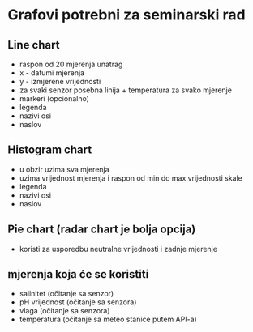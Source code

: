 # Grafovi potrebni za seminarski rad

## Line chart
- raspon od 20 mjerenja unatrag
- x - datumi mjerenja
- y - izmjerene vrijednosti
- za svaki senzor posebna linija + temperatura za svako mjerenje
- markeri (opcionalno)
- legenda
- nazivi osi
- naslov

## Histogram chart
- u obzir uzima sva mjerenja
- uzima vrijednost mjerenja i raspon od min do max vrijednosti skale
- legenda
- nazivi osi
- naslov

## Pie chart (radar chart je bolja opcija)
- koristi za usporedbu neutralne vrijednosti i zadnje mjerenje

## mjerenja koja će se koristiti
- salinitet (očitanje sa senzor)
- pH vrijednost (očitanje sa senzora)
- vlaga (očitanje sa senzora)
- temperatura (očitanje sa meteo stanice putem API-a)